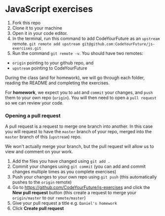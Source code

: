 # JavaScript exercises

1.  Fork this repo
2.  Clone it to your machine
3.  Open it in your code editor.
4.  In the terminal, run this command to add CodeYourFuture as an `upstream` remote.
    `git remote add upstream git@github.com:CodeYourFuture/js-exercises.git`
5.  Run the command `git remote -v`. You should have two remotes:

* `origin` pointing to your github repo, and
* `upstream` pointing to CodeYourFuture

During the class (and for homework), we will go through each folder, reading the README and completing the exercises.

For **homework**, we expect you to `add` and `commit` your changes, and `push` them to your own repo (`origin`). You will then need to open a `pull request` so we can review your code.

### Opening a pull request

A pull request is a request to merge one branch into another. In this case you will request to have the `master` branch of your repo, merged into the `master` branch of this (`upstream`) repo.

We won't actually merge your branch, but the pull request will allow us to view and comment on your work.

1.  Add the files you have changed using `git add .`
2.  Commit your changes using `git commit` (you can add and commit changes multiple times as you complete exercises)
3.  Push your changes to your own repo using `git push` (this automatically pushes to the `origin` remote)
4.  Go to https://github.com/CodeYourFuture/js-exercises and click the **New pull request** button (this create a request to merge your `origin/master` to our `remote/master`)
5.  Give your pull request a title e.g. `Daniel's homework`
6.  Click **Create pull request**
